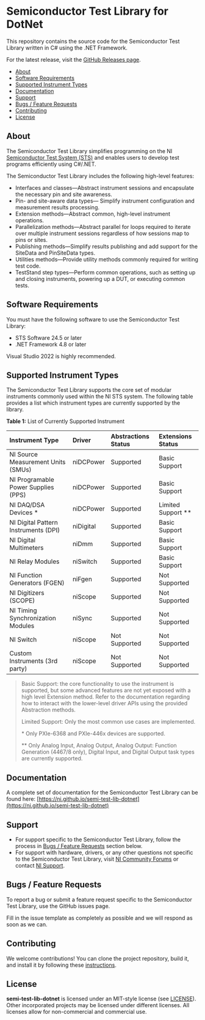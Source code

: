 # Semiconductor Test Library for DotNet

This repository contains the source code for the Semiconductor Test Library written in C# using the .NET Framework.

For the latest release, visit the [GitHub Releases page](https://github.com/ni/semi-test-library-dotnet/releases).

- [About](#about)
- [Software Requirements](#software-requirements)
- [Supported Instrument Types](#supported-instrument-types)
- [Documentation](#documentation)
- [Support](#support)
- [Bugs / Feature Requests](#bugs--feature-requests)
- [Contributing](#contributing)
- [License](#license)

## About

The Semiconductor Test Library simplifies programming on the NI [Semiconductor Test System (STS)](https://www.ni.com/sts) and enables users to develop test programs efficiently using C#/.NET.

The Semiconductor Test Library includes the following high-level features:

- Interfaces and classes—Abstract instrument sessions and encapsulate the necessary pin and site awareness.
- Pin- and site-aware data types— Simplify instrument configuration and measurement results processing.
- Extension methods—Abstract common, high-level instrument operations.
- Parallelization methods—Abstract parallel for loops required to iterate over multiple instrument sessions regardless of how sessions map to pins or sites.
- Publishing methods—Simplify results publishing and add support for the SiteData and PinSiteData types.
- Utilities methods—Provide utility methods commonly required for writing test code.
- TestStand step types—Perform common operations, such as setting up and closing instruments, powering up a DUT, or executing common tests.
>
## Software Requirements

You must have the following software to use the Semiconductor Test Library:

- STS Software 24.5 or later
- .NET Framework 4.8 or later

Visual Studio 2022 is highly recommended.

## Supported Instrument Types

The Semiconductor Test Library supports the core set of modular instruments commonly used within the NI STS system. The following table provides a list which instrument types are currently supported by the library.

**Table 1:** List of Currently Supported Instrument

| Instrument Type                      | Driver    | Abstractions Status | Extensions Status  |
| :----------------------------------- | :-------- | :------------------ | :----------------- |
| NI Source Measurement Units (SMUs)   | niDCPower | Supported           | Basic Support      |
| NI Programable Power Supplies (PPS)  | niDCPower | Supported           | Basic Support      |
| NI DAQ/DSA Devices *                 | niDCPower | Supported           | Limited Support ** |
| NI Digital Pattern Instruments (DPI) | niDigital | Supported           | Basic Support      |
| NI Digital Multimeters               | niDmm     | Supported           | Basic Support      |
| NI Relay Modules                     | niSwitch  | Supported           | Basic Support      |
| NI Function Generators (FGEN)        | niFgen    | Supported           | Not Supported      |
| NI Digitizers (SCOPE)                | niScope   | Supported           | Not Supported      |
| NI Timing Synchronization Modules    | niSync    | Supported           | Not Supported      |
| NI Switch                            | niScope   | Not Supported       | Not Supported      |
| Custom Instruments (3rd party)       | niScope   | Not Supported       | Not Supported      |

> Basic Support: the core functionality to use the instrument is supported, but some advanced features are not yet exposed with a high level Extension method. Refer to the documentation regarding how to interact with the lower-level driver APIs using the provided Abstraction methods.
>
> Limited Support: Only the most common use cases are implemented.
>
> \* Only PXIe-6368 and PXIe-446x devices are supported.
>
> \*\* Only Analog Input, Analog Output, Analog Output: Function Generation (4467/8 only), Digital Input, and Digital Output task types are currently supported.

## Documentation

A complete set of documentation for the Semiconductor Test Library can be found here: [https://ni.github.io/semi-test-lib-dotnet](https://ni.github.io/semi-test-lib-dotnet)

## Support

- For support specific to the Semiconductor Test Library, follow the process in [Bugs / Feature Requests](#bugs--feature-requests) section below.
- For support with hardware, drivers, or any other questions not specific to the Semiconductor Test Library, visit [NI Community Forums](https://forums.ni.com/) or contact [NI Support](https://ni.com/ask).

## Bugs / Feature Requests

To report a bug or submit a feature request specific to the Semiconductor Test Library, use the GitHub issues page.

Fill in the issue template as completely as possible and we will respond as soon as we can.

## Contributing

We welcome contributions! You can clone the project repository, build it, and install it by following these [instructions](contributing.md).

## License

**semi-test-lib-dotnet** is licensed under an MIT-style license (see [LICENSE](LICENSE)). Other incorporated projects may be licensed under different licenses. All licenses allow for non-commercial and commercial use.
